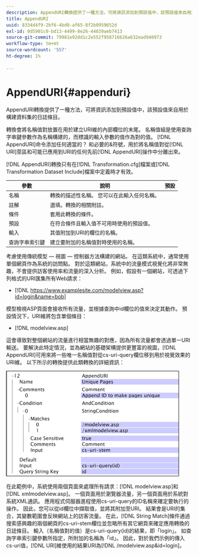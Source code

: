 ```yaml
---
description: AppendURI轉換提供了一種方法，可將資訊添加到預設值中，該預設值來自用於構建資料集的日誌條目。
title: AppendURI
uuid: 8334d4f9-2bf6-4bd0-af65-8f2b0959652d
exl-id: 0d5901c0-bd13-4499-8e26-44839aeb7413
source-git-commit: 79981e92dd1c2e552f958716626a632ead940973
workflow-type: tm+mt
source-wordcount: '557'
ht-degree: 1%

---
```


# AppendURI{#appenduri}

AppendURI轉換提供了一種方法，可將資訊添加到預設值中，該預設值來自用於構建資料集的日誌條目。

轉換會將名稱值對放置在用於建立URI維的內部欄位的末尾。 名稱值組是使用查詢字串鍵參數作為名稱構建的，而標識的輸入參數的值作為對的值。 [!DNL AppendURI]命令添加任何適當的？ 和必要的&amp;符號，用於將名稱值對從[!DNL URI]莖區和可能已應用到URI的任何先前[!DNL AppendURI]操作中分離出來。

[!DNL AppendURI]轉換只有在[!DNL Transformation.cfg]檔案或[!DNL Transformation Dataset Include]檔案中定義時才有效。

| 參數 | 說明 | 預設 |
|---|---|---|
| 名稱 | 轉換的描述性名稱。 您可以在此輸入任何名稱。 |  |
| 註解 | 選填。轉換的相關附註。 |  |
| 條件 | 套用此轉換的條件。 |  |
| 預設 | 在符合條件且輸入值不可用時使用的預設值。 |  |
| 輸入 | 其值附加到URI的欄位的名稱。 |  |
| 查詢字串索引鍵 | 建立要附加的名稱值對時使用的名稱。 |  |

考慮使用傳統模型 — 視圖 — 控制器方法構建的網站。 在這類系統中，通常使用單個網頁作為系統的訪問點。 對於這類網站，系統中的流量模式視覺化將非常無趣，不會提供訪客使用率和流量的深入分析。 例如，假設有一個網站，可透過下列格式的URI匯集所有Web請求：

* [!DNL https://www.examplesite.com/modelview.asp?id=login&name=bob]

模型檢視ASP頁面會接收所有流量，並根據查詢中id欄位的值來決定其動作。 預設情況下，URI維將包含單個條目：

* [!DNL modelview.asp]

這會導致對整個網站的流量進行相當無趣的對應，因為所有流量都會透過單一URI輸送。 要解決此特定情況，並為網站的基礎架構提供更豐富的視圖，[!DNL AppendURI]可用來將一些唯一名稱值對從cs-uri-query欄位移到用於視覺效果的URI維。 以下所示的轉換提供此類轉換的詳細資訊：

![](assets/cfg_TransformationType_AppendURI.png)

在此範例中，系統使用兩個頁面來處理所有請求：[!DNL modelview.asp]和[!DNL xmlmodelview.asp]。 一個頁面用於瀏覽器流量，另一個頁面用於系統對系統XML通訊。 應用程式伺服器進程使用cs-uri-query的ID名稱來確定要執行的操作。 因此，您可以從id欄位中擷取值，並將其附加至URI。 結果會是URI的集合，其變數範圍會反映網站上的訪客流量。 在此，[!DNL String Match]條件通過搜索感興趣的兩個網頁的cs-uri-stem欄位並忽略所有其它網頁來確定應用轉換的日誌條目。 輸入（名稱值對的值）是cs-uri-query(id)的結果，即「login」。 如查詢字串索引鍵參數所指定，所附加的名稱為「id」。 因此，對於我們示例的傳入cs-uri值，[!DNL URI]維使用的結果URI為[!DNL /modelview.asp&id=login]。
